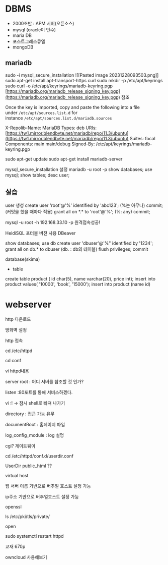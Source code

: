 # DBMS
- 2000초반 : APM 서버(오픈소스)
- mysql (oracle이 인수)
- maria DB
- 포스트그레스큐엘
- mongoDB


## mariadb
sudo -i
mysql_secure_installation
![[Pasted image 20231228093503.png]]
sudo apt-get install apt-transport-https curl
sudo mkdir -p /etc/apt/keyrings
sudo curl -o /etc/apt/keyrings/mariadb-keyring.pgp
[https://mariadb.org/mariadb_release_signing_key.pgp](https://mariadb.org/mariadb_release_signing_key.pgp) 참조

Once the key is imported, copy and paste the following into a file under `/etc/apt/sources.list.d`
for instance `/etc/apt/sources.list.d/mariadb.sources`

X-Repolib-Name: MariaDB
Types: deb
URIs: [https://tw1.mirror.blendbyte.net/mariadb/repo/11.3/ubuntu](https://tw1.mirror.blendbyte.net/mariadb/repo/11.3/ubuntu)
Suites: focal
Components: main main/debug
Signed-By: /etc/apt/keyrings/mariadb-keyring.pgp

sudo apt-get update
sudo apt-get install mariadb-server

mysql_secure_installation 설정
mariadb -u root -p
show databases;
use mysql;
show tables;
desc user;

## 실습
user 생성
create user 'root'@'%' identified by 'abc123'; (%는 아무나)
commit; (커밋을 했을 때마다 적용)
grant all on \*.* to 'root'@'%'; (%: any)
commit;



mysql -u root -h 192.168.33.10 -p
원격접속성공!

HeidiSQL 포터블 버전 사용
DBeaver

show databases;
use db
create user 'dbuser'@'%" identified by '1234';
grant all on db.* to dbuser  (db. : db의 테이블)
flush privileges;
commit


database(skima)
- table

create table product ( id char(5), name varchar(20), price int);
insert into product values( '10000', 'book', '15000');
insert into product (name id)

# webserver

http 다운로드

방화벽 설정

http 접속

cd /etc/httpd

cd conf

vi httpd내용

server root : 어디 서버를 참조할 것 인가?

listen :80포트를 통해 서비스하겠다.

vi :! -> 잠시 shell로 빠져 나가기

directory : 접근 가능 유무

documentRoot : 홈페이지 파일

log_config_module : log 설명

cgi? 게이트웨이

cd /etc/httpd/conf.d/userdir.conf

UserDir public_html ??

virtual host 

웹 서버 이름 기반으로 버추얼 호스트 설정 가능

ip주소 기반으로 버추얼호스트 설정 가능


openssl

ls /etc/pki/tls/private/

open

sudo systemctl restart httpd

교재 670p

owncloud 사용해보기
